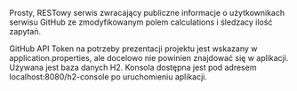 Prosty, RESTowy serwis zwracający publiczne informacje o użytkownikach serwisu GitHub ze zmodyfikowanym polem calculations i śledzacy ilość zapytań.

GitHub API Token na potrzeby prezentacji projektu jest wskazany w application.properties, ale docelowo nie powinien znajdować się w aplikacji.
Używana jest baza danych H2. Konsola dostępna jest pod adresem localhost:8080/h2-console po uruchomieniu aplikacji.

